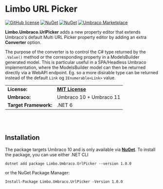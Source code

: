 # Limbo URL Picker

[![GitHub license](https://img.shields.io/badge/license-MIT-blue.svg)](LICENSE.md) [![NuGet](https://img.shields.io/nuget/vpre/Limbo.Umbraco.MultiNodeTreePicker.svg)](https://www.nuget.org/packages/Limbo.Umbraco.UrlPicker) [![NuGet](https://img.shields.io/nuget/dt/Limbo.Umbraco.UrlPicker.svg)](https://www.nuget.org/packages/Limbo.Umbraco.UrlPicker) [![Umbraco Marketplace](https://img.shields.io/badge/umbraco-marketplace-%233544B1)](https://marketplace.umbraco.com/package/limbo.umbraco.urlpicker)

**Limbo.Umbraco.UrlPicker** adds a new property editor that extends Umbraco's default Multi URL Picker property editor by adding an extra **Converter** option.

The purpose of the converter is to control the C# type returned by the `.Value()` method or the corresponding property in a ModelsBuilder generated model. This is particular useful in a SPA/Headless Umbraco implementation, where the ModelsBuilder model can then be returned directly via a WebAPI endpoint. Eg. so a more disirable type can be returned instead of the default `Link` og `IEnumerable<Link>` value.

<table>
  <tr>
    <td><strong>License:</strong></td>
    <td><a href="./LICENSE.md"><strong>MIT License</strong></a></td>
  </tr>
  <tr>
    <td><strong>Umbraco:</strong></td>
    <td>Umbraco 10 + Umbraco 11</td>
  </tr>
  <tr>
    <td><strong>Target Framework:</strong></td>
    <td>.NET 6</td>
  </tr>
</table>







<br /><br />

## Installation

The package targets Umbraco 10 and is only available via [**NuGet**][NuGetPackage]. To install the package, you can use either .NET CLI

```
dotnet add package Limbo.Umbraco.UrlPicker --version 1.0.0
```

or the NuGet Package Manager:

```
Install-Package Limbo.Umbraco.UrlPicker -Version 1.0.0
```





[NuGetPackage]: https://www.nuget.org/packages/Limbo.Umbraco.UrlPicker
[GitHubRelease]: https://github.com/abjerner/Limbo.Umbraco.UrlPicker

